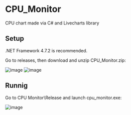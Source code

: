 # CPU_Monitor
CPU chart made via C# and Livecharts library

## Setup
.NET Framework 4.7.2 is recommended.

Go to releases, then download and unzip CPU_Monitor.zip:

![image](https://user-images.githubusercontent.com/45712837/127139585-584f8614-e615-4139-bd8a-e3ebbb7683fe.png)
![image](https://user-images.githubusercontent.com/45712837/127139631-2079abec-0057-474c-8611-607e4e35c619.png)

## Runnig
Go to CPU Monitor\Release and launch cpu_monitor.exe:

![image](https://user-images.githubusercontent.com/45712837/127138783-3990cf35-06de-4760-843d-7df27de55166.png)
